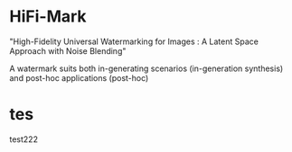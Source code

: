 # HiFi-Mark

"High-Fidelity Universal Watermarking for Images : A Latent Space Approach with Noise Blending"

A watermark suits both in-generating scenarios (in-generation synthesis) and post-hoc applications (post-hoc)

# tes

test222
